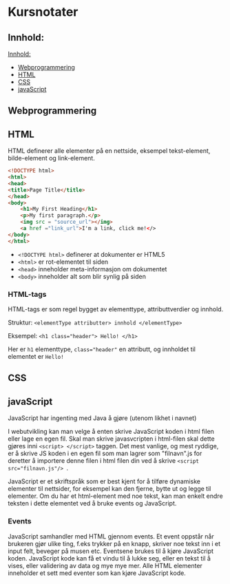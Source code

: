 # Kursnotater


## Innhold:

[Innhold:](#innhold)
- [Webprogrammering](#webprogrammering)
- [HTML](#html)
- [CSS](#css)
- [javaScript](#javascript)


## Webprogrammering


## HTML
HTML definerer alle elementer på en nettside, eksempel tekst-element, bilde-element og link-element.

```HTML
<!DOCTYPE html>
<html>
<head>
<title>Page Title</title>
</head>
<body>
    <h1>My First Heading</h1>
    <p>My first paragraph.</p>
    <img src = "source_url"></img>
    <a href ="link_url">I'm a link, click me!</>
</body>
</html>
```

- `<!DOCTYPE html>` definerer at dokumenter er HTML5
- `<html>` er rot-elementet til siden
- `<head>` inneholder meta-informasjon om dokumentet
- `<body>` inneholder alt som blir synlig på siden

### HTML-tags
HTML-tags er som regel bygget av elementtype, attributtverdier og innhold.

Struktur: `<elementType attributter> innhold </elementType>`

Eksempel: `<h1 class="header"> Hello! </h1> `

Her er `h1` elementtype, `class="header"` en attributt, og innholdet til elementet er `Hello!`


## CSS


## javaScript
JavaScript har ingenting med Java å gjøre (utenom likhet i navnet)

I webutvikling kan man velge å enten skrive JavaScript koden i html filen eller lage en egen fil. Skal man skrive javasvcripten i html-filen skal dette gjøres inni `<script> </script>` taggen. Det mest vanlige, og mest ryddige, er å skrive JS koden i en egen fil som man lagrer som "filnavn".js for deretter å importere denne filen i html filen din ved å skrive `<script src="filnavn.js"/> `. 

JavaScript er et skriftspråk som er best kjent for å tilføre dynamiske elementer til nettsider, for eksempel kan den fjerne, bytte ut og legge til elementer. Om du har et html-element med noe tekst, kan man enkelt endre teksten i dette elementet ved å bruke events og JavaScript.

### Events
JavaScript samhandler med HTML gjennom events. Et event oppstår når brukeren gjør ulike ting, f.eks trykker på en knapp, skriver noe tekst inn i et input felt, beveger på musen etc. Eventsene brukes til å kjøre JavaScript koden. JavaScript kode kan få et vindu til å lukke seg, eller en tekst til å vises, eller validering av data og mye mye mer. Alle HTML elementer inneholder et sett med eventer som kan kjøre JavaScript kode. 
